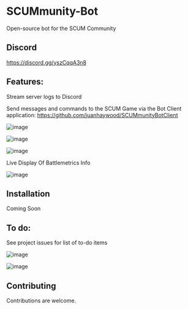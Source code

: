 # SCUMmunity-Bot
Open-source bot for the SCUM Community

## Discord
https://discord.gg/yszCqqA3n8

## Features: 
Stream server logs to Discord

Send messages and commands to the SCUM Game via the Bot Client application: https://github.com/juanhaywood/SCUMmunityBotClient

![image](https://user-images.githubusercontent.com/53084642/132686470-9b4d04a1-495e-463b-a4e8-283a8a630cea.png)

![image](https://user-images.githubusercontent.com/53084642/132687074-eacec418-bd61-4870-ae7f-eb237c272789.png)

![image](https://user-images.githubusercontent.com/53084642/132686913-d7ce71e5-f1ab-4b56-acba-c5703a095235.png)

Live Display Of Battlemetrics Info

![image](https://user-images.githubusercontent.com/53084642/132686678-48a178dd-2d2f-4919-a561-47b285f8924e.png)





## Installation
Coming Soon

## To do: 

See project issues for list of to-do items



![image](https://user-images.githubusercontent.com/53084642/132558213-13cbcfbd-892f-484f-b9aa-a98935261312.png)

![image](https://user-images.githubusercontent.com/53084642/132686134-33d7ca44-dd98-4621-96e5-0462a60d5d34.png)


## Contributing
Contributions are welcome.

